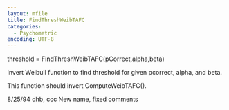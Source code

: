 ```yaml
---
layout: mfile
title: FindThreshWeibTAFC
categories:
  - Psychometric
encoding: UTF-8
---
```


threshold = FindThreshWeibTAFC(pCorrect,alpha,beta)

Invert Weibull function to find threshold for given pcorrect,
alpha, and beta.

This function should invert ComputeWeibTAFC().

8/25/94 dhb, ccc    New name, fixed comments